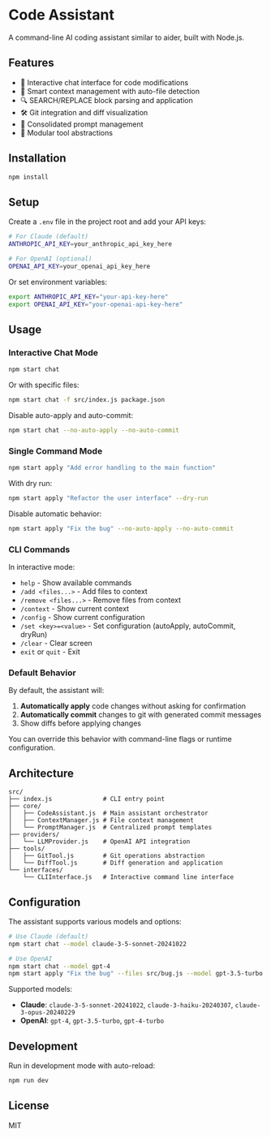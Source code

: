 # Code Assistant

A command-line AI coding assistant similar to aider, built with Node.js.

## Features

- 🤖 Interactive chat interface for code modifications
- 📁 Smart context management with auto-file detection
- 🔍 SEARCH/REPLACE block parsing and application
- 🛠️ Git integration and diff visualization
- 🎯 Consolidated prompt management
- 🔧 Modular tool abstractions

## Installation

```bash
npm install
```

## Setup

Create a `.env` file in the project root and add your API keys:

```bash
# For Claude (default)
ANTHROPIC_API_KEY=your_anthropic_api_key_here

# For OpenAI (optional)
OPENAI_API_KEY=your_openai_api_key_here
```

Or set environment variables:

```bash
export ANTHROPIC_API_KEY="your-api-key-here"
export OPENAI_API_KEY="your-openai-api-key-here"
```

## Usage

### Interactive Chat Mode

```bash
npm start chat
```

Or with specific files:

```bash
npm start chat -f src/index.js package.json
```

Disable auto-apply and auto-commit:

```bash
npm start chat --no-auto-apply --no-auto-commit
```

### Single Command Mode

```bash
npm start apply "Add error handling to the main function"
```

With dry run:

```bash
npm start apply "Refactor the user interface" --dry-run
```

Disable automatic behavior:

```bash
npm start apply "Fix the bug" --no-auto-apply --no-auto-commit
```

### CLI Commands

In interactive mode:

- `help` - Show available commands
- `/add <files...>` - Add files to context
- `/remove <files...>` - Remove files from context
- `/context` - Show current context
- `/config` - Show current configuration
- `/set <key>=<value>` - Set configuration (autoApply, autoCommit, dryRun)
- `/clear` - Clear screen
- `exit` or `quit` - Exit

### Default Behavior

By default, the assistant will:
1. **Automatically apply** code changes without asking for confirmation
2. **Automatically commit** changes to git with generated commit messages
3. Show diffs before applying changes

You can override this behavior with command-line flags or runtime configuration.

## Architecture

```
src/
├── index.js              # CLI entry point
├── core/
│   ├── CodeAssistant.js  # Main assistant orchestrator
│   ├── ContextManager.js # File context management
│   └── PromptManager.js  # Centralized prompt templates
├── providers/
│   └── LLMProvider.js    # OpenAI API integration
├── tools/
│   ├── GitTool.js        # Git operations abstraction
│   └── DiffTool.js       # Diff generation and application
└── interfaces/
    └── CLIInterface.js   # Interactive command line interface
```

## Configuration

The assistant supports various models and options:

```bash
# Use Claude (default)
npm start chat --model claude-3-5-sonnet-20241022

# Use OpenAI
npm start chat --model gpt-4
npm start apply "Fix the bug" --files src/bug.js --model gpt-3.5-turbo
```

Supported models:
- **Claude**: `claude-3-5-sonnet-20241022`, `claude-3-haiku-20240307`, `claude-3-opus-20240229`
- **OpenAI**: `gpt-4`, `gpt-3.5-turbo`, `gpt-4-turbo`

## Development

Run in development mode with auto-reload:

```bash
npm run dev
```

## License

MIT
